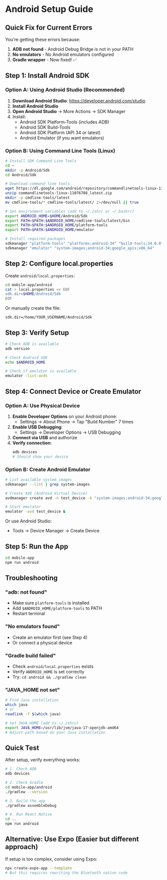 # Android Setup Guide

## Quick Fix for Current Errors

You're getting these errors because:
1. **ADB not found** - Android Debug Bridge is not in your PATH
2. **No emulators** - No Android emulators configured
3. **Gradle wrapper** - Now fixed! ✅

## Step 1: Install Android SDK

### Option A: Using Android Studio (Recommended)

1. **Download Android Studio**: https://developer.android.com/studio
2. **Install Android Studio**
3. **Open Android Studio** → More Actions → SDK Manager
4. Install:
   - Android SDK Platform-Tools (includes ADB)
   - Android SDK Build-Tools
   - Android SDK Platform (API 34 or latest)
   - Android Emulator (if you want emulators)

### Option B: Using Command Line Tools (Linux)

```bash
# Install SDK Command Line Tools
cd ~
mkdir -p Android/Sdk
cd Android/Sdk

# Download command line tools
wget https://dl.google.com/android/repository/commandlinetools-linux-11076708_latest.zip
unzip commandlinetools-linux-11076708_latest.zip
mkdir -p cmdline-tools/latest
mv cmdline-tools/* cmdline-tools/latest/ 2>/dev/null || true

# Set environment variables (add to ~/.zshrc or ~/.bashrc)
export ANDROID_HOME=$HOME/Android/Sdk
export PATH=$PATH:$ANDROID_HOME/cmdline-tools/latest/bin
export PATH=$PATH:$ANDROID_HOME/platform-tools
export PATH=$PATH:$ANDROID_HOME/emulator

# Install required packages
sdkmanager "platform-tools" "platforms;android-34" "build-tools;34.0.0"
sdkmanager "emulator" "system-images;android-34;google_apis;x86_64"
```

## Step 2: Configure local.properties

Create `android/local.properties`:

```bash
cd mobile-app/android
cat > local.properties << EOF
sdk.dir=$HOME/Android/Sdk
EOF
```

Or manually create the file:
```properties
sdk.dir=/home/YOUR_USERNAME/Android/Sdk
```

## Step 3: Verify Setup

```bash
# Check ADB is available
adb version

# Check Android SDK
echo $ANDROID_HOME

# Check if emulator is available
emulator -list-avds
```

## Step 4: Connect Device or Create Emulator

### Option A: Use Physical Device

1. **Enable Developer Options** on your Android phone:
   - Settings → About Phone → Tap "Build Number" 7 times
2. **Enable USB Debugging**:
   - Settings → Developer Options → USB Debugging
3. **Connect via USB** and authorize
4. **Verify connection**:
   ```bash
   adb devices
   # Should show your device
   ```

### Option B: Create Android Emulator

```bash
# List available system images
sdkmanager --list | grep system-images

# Create AVD (Android Virtual Device)
avdmanager create avd -n test_device -k "system-images;android-34;google_apis;x86_64"

# Start emulator
emulator -avd test_device &
```

Or use Android Studio:
- Tools → Device Manager → Create Device

## Step 5: Run the App

```bash
cd mobile-app
npm run android
```

## Troubleshooting

### "adb: not found"
- Make sure `platform-tools` is installed
- Add `$ANDROID_HOME/platform-tools` to PATH
- Restart terminal

### "No emulators found"
- Create an emulator first (see Step 4)
- Or connect a physical device

### "Gradle build failed"
- Check `android/local.properties` exists
- Verify `ANDROID_HOME` is set correctly
- Try: `cd android && ./gradlew clean`

### "JAVA_HOME not set"
```bash
# Find Java installation
which java
# or
readlink -f $(which java)

# Set JAVA_HOME (add to ~/.zshrc)
export JAVA_HOME=/usr/lib/jvm/java-17-openjdk-amd64
# Adjust path based on your Java installation
```

## Quick Test

After setup, verify everything works:

```bash
# 1. Check ADB
adb devices

# 2. Check Gradle
cd mobile-app/android
./gradlew --version

# 3. Build the app
./gradlew assembleDebug

# 4. Run React Native
cd ..
npm run android
```

## Alternative: Use Expo (Easier but different approach)

If setup is too complex, consider using Expo:
```bash
npx create-expo-app --template
# But this requires rewriting the Bluetooth native code
```

